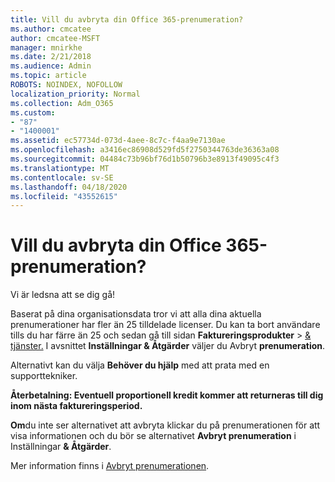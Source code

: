 ```yaml
---
title: Vill du avbryta din Office 365-prenumeration?
ms.author: cmcatee
author: cmcatee-MSFT
manager: mnirkhe
ms.date: 2/21/2018
ms.audience: Admin
ms.topic: article
ROBOTS: NOINDEX, NOFOLLOW
localization_priority: Normal
ms.collection: Adm_O365
ms.custom:
- "87"
- "1400001"
ms.assetid: ec57734d-073d-4aee-8c7c-f4aa9e7130ae
ms.openlocfilehash: a3416ec86908d529fd5f2750344763de36363a08
ms.sourcegitcommit: 04484c73b96bf76d1b50796b3e8913f49095c4f3
ms.translationtype: MT
ms.contentlocale: sv-SE
ms.lasthandoff: 04/18/2020
ms.locfileid: "43552615"
---
```

# <a name="canceling-your-office-365-subscription"></a>Vill du avbryta din Office 365-prenumeration?

Vi är ledsna att se dig gå!
  
Baserat på dina organisationsdata tror vi att alla dina aktuella prenumerationer har fler än 25 tilldelade licenser. Du kan ta bort användare tills du har färre än 25 och sedan gå till sidan **Faktureringsprodukter** \> [& tjänster.](https://go.microsoft.com/fwlink/p/?linkid=842054) I avsnittet **Inställningar & Åtgärder** väljer du Avbryt **prenumeration**.
  
Alternativt kan du välja **Behöver du hjälp** med att prata med en supporttekniker.
  
**Återbetalning: Eventuell proportionell kredit kommer att returneras till dig inom nästa faktureringsperiod.** 

**Om**du inte ser alternativet att avbryta klickar du på prenumerationen för att visa informationen och du bör se alternativet **Avbryt prenumeration** i Inställningar **& Åtgärder**. 

Mer information finns i [Avbryt prenumerationen](https://docs.microsoft.com/office365/admin/subscriptions-and-billing/cancel-your-subscription).

